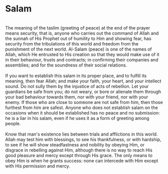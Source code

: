 Salam
=====

   
 The meaning of the taslim (greeting of peace) at the end of the prayer
means security, that is, anyone who carries out the command of Allah and
the sunnah of His Prophet out of humility to Him and showing fear, has
security from the tribulations of this world and freedom from the
punishment of the next world. Al-Salam (peace) is one of the names of
Allah, which He entrusted to His creation so that they would make use of
it in their behaviour, trusts and contracts; in confirming their
companies and assemblies; and for the soundness of their social
relations.  
    
 If you want to establish this salam in its proper place, and to fulfill
its meaning, then fear Allah; and make your faith, your heart, and your
intellect sound. Do not sully them by the injustice of acts of
rebellion. Let your guardians be safe from you; do not weary, or bore or
alienate them through your bad behaviour towards them, nor with your
friend, nor with your enemy. If those who are close to someone are not
safe from him, then those furthest from him are safest. Anyone who does
not establish salam on the occasions when it should be established has
no peace and no submission: he is a liar in his salam, even if he uses
it as a form of greeting among people.  
    
 Know that man's existence lies between trials and afflictions in this
world. Allah may test him with blessings, to see his thankfulness, or
with hardship, to see if he will show steadfastness and nobility by
obeying Him, or disgrace in rebelling against Him, although there is no
way to reach His good pleasure and mercy except through His grace. The
only means to obey Him is when he grants success: none can intercede
with Him except with His permission and mercy.


